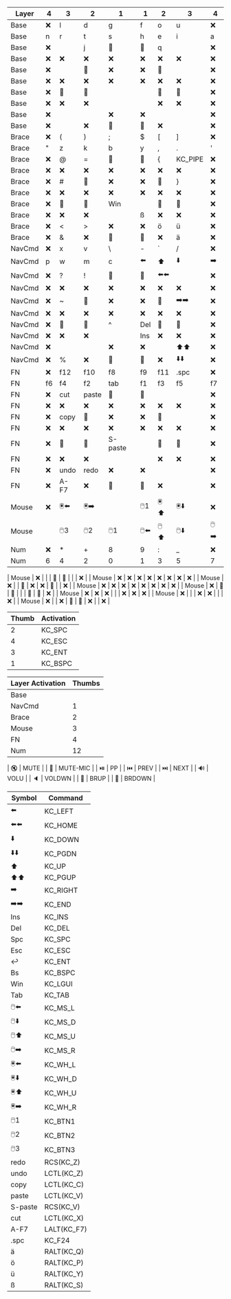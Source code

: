 | Layer  | 4  | 3      | 2      | 1       | 1     | 2      | 3       | 4     |
|--------|----|--------|--------|---------|-------|--------|---------|-------|
| Base   | ❌  | l      | d      | g       | f     | o      | u       | ❌     |
| Base   | n  | r      | t      | s       | h     | e      | i       | a     |
| Base   | ❌  |        | j      | 💎      | 💎    | q      |         | ❌     |
| Base   | ❌  | ❌      | ❌      | ❌       | ❌     | ❌      | ❌       | ❌     |
| Base   | ❌  |        | 💎     | ❌       | ❌     | 💎     |         | ❌     |
| Base   | ❌  | ❌      | ❌      | ❌       | ❌     | ❌      | ❌       | ❌     |
| Base   | ❌  | 💎     | 💎     |         |       | 💎     | 💎      | ❌     |
| Base   | ❌  | ❌      | ❌      |         |       | ❌      | ❌       | ❌     |
| Base   | ❌  |        |        | ❌       | ❌     |        |         | ❌     |
| Base   | ❌  |        | ❌      | 💎      | 💎    | ❌      |         | ❌     |
| Brace  | ❌  | (      | )      | ;       | $     | [      | ]       | ❌     |
| Brace  | "  | z      | k      | b       | y     | ,      | .       | '     |
| Brace  | ❌  | @      | =      | 💎      | 💎    | {      | KC_PIPE | ❌     |
| Brace  | ❌  | ❌      | ❌      | ❌       | ❌     | ❌      | ❌       | ❌     |
| Brace  | ❌  | #      | 💎     | ❌       | ❌     | 💎     | }       | ❌     |
| Brace  | ❌  | ❌      | ❌      | ❌       | ❌     | ❌      | ❌       | ❌     |
| Brace  | ❌  | 💎     | 💎     | Win     |       | 💎     | 💎      | ❌     |
| Brace  | ❌  | ❌      | ❌      |         | ß     | ❌      | ❌       | ❌     |
| Brace  | ❌  | <      | >      | ❌       | ❌     | ö      | ü       | ❌     |
| Brace  | ❌  | &      | ❌      | 💎      | 💎    | ❌      | ä       | ❌     |
| NavCmd | ❌  | x      | v      | \       | -     | `      | /       | ❌     |
| NavCmd | p  | w      | m      | c       | ⬅️    | ⬆️     | ⬇️      | ➡️    |
| NavCmd | ❌  | ?      | !      | 💎      | 💎    | ⬅️⬅️   |         | ❌     |
| NavCmd | ❌  | ❌      | ❌      | ❌       | ❌     | ❌      | ❌       | ❌     |
| NavCmd | ❌  | ~      | 💎     | ❌       | ❌     | 💎     | ➡️➡️    | ❌     |
| NavCmd | ❌  | ❌      | ❌      | ❌       | ❌     | ❌      | ❌       | ❌     |
| NavCmd | ❌  | 💎     | 💎     | ^       | Del   | 💎     | 💎      | ❌     |
| NavCmd | ❌  | ❌      | ❌      |         | Ins   | ❌      | ❌       | ❌     |
| NavCmd | ❌  |        |        | ❌       | ❌     |        | ⬆️⬆️    | ❌     |
| NavCmd | ❌  | %      | ❌      | 💎      | 💎    | ❌      | ⬇️⬇️    | ❌     |
| FN     | ❌  | f12    | f10    | f8      | f9    | f11    | .spc    | ❌     |
| FN     | f6 | f4     | f2     | tab     | f1    | f3     | f5      | f7    |
| FN     | ❌  | cut    | paste  | 💎      | 💎    |        |         | ❌     |
| FN     | ❌  | ❌      | ❌      | ❌       | ❌     | ❌      | ❌       | ❌     |
| FN     | ❌  | copy   | 💎     | ❌       | ❌     | 💎     |         | ❌     |
| FN     | ❌  | ❌      | ❌      | ❌       | ❌     | ❌      | ❌       | ❌     |
| FN     | ❌  | 💎     | 💎     | S-paste |       | 💎     | 💎      | ❌     |
| FN     | ❌  | ❌      | ❌      |         |       | ❌      | ❌       | ❌     |
| FN     | ❌  | undo   | redo   | ❌       | ❌     |        |         | ❌     |
| FN     | ❌  | A-F7   | ❌      | 💎      | 💎    | ❌      |         | ❌     |
| Mouse  | ❌  | 🖲️️⬅️ | 🖲️️➡️ |         | 🖱️1  | 🖲️️⬆️ | 🖲️️⬇️  | ❌     |
| Mouse  |    | 🖱️3   | 🖱️2   | 🖱️1    | 🖱️⬅️ | 🖱️⬆️  | 🖱️⬇️   | 🖱️➡️ |
| Num    | ❌  | *      | +      | 8       | 9     | :      | _       | ❌     |
| Num    | 6  | 4      | 2      | 0       | 1     | 3      | 5       | 7     |

| Mouse  | ❌  |        |        | 💎      | 💎    |        |         | ❌     |
| Mouse  | ❌  | ❌      | ❌      | ❌       | ❌     | ❌      | ❌       | ❌     |
| Mouse  | ❌  |        | 💎     | ❌       | ❌     | 💎     |         | ❌     |
| Mouse  | ❌  | ❌      | ❌      | ❌       | ❌     | ❌      | ❌       | ❌     |
| Mouse  | ❌  | 💎     | 💎     |         |       | 💎     | 💎      | ❌     |
| Mouse  | ❌  | ❌      | ❌      |         |       | ❌      | ❌       | ❌     |
| Mouse  | ❌  |        |        | ❌       | ❌     |        |         | ❌     |
| Mouse  | ❌  |        | ❌      | 💎      | 💎    | ❌      |         | ❌     |


| Thumb | Activation |
|-------|------------|
| 2     | KC_SPC     |
| 4     | KC_ESC     |
| 3     | KC_ENT     |
| 1     | KC_BSPC    |

| Layer Activation | Thumbs |
|------------------|--------|
| Base             |        |
| NavCmd           | 1      |
| Brace            | 2      |
| Mouse            | 3      |
| FN               | 4      |
| Num              | 12     |

| 🔇     | MUTE     |
| 🎤     | MUTE-MIC |
| ⏯️     | PP       |
| ⏮️     | PREV     |
| ⏭️     | NEXT     |
| 🔊     | VOLU     |
| 🔈     | VOLDWN   |
| 🔆     | BRUP     |
| 🔅     | BRDOWN   |

| Symbol  | Command     |
|---------|-------------|
| ⬅️      | KC_LEFT     |
| ⬅️⬅️    | KC_HOME     |
| ⬇️      | KC_DOWN     |
| ⬇️⬇️    | KC_PGDN     |
| ⬆️      | KC_UP       |
| ⬆️⬆️    | KC_PGUP     |
| ➡️      | KC_RIGHT    |
| ➡️➡️    | KC_END      |
| Ins     | KC_INS      |
| Del     | KC_DEL      |
| Spc     | KC_SPC      |
| Esc     | KC_ESC      |
| ↩️️     | KC_ENT      |
| Bs      | KC_BSPC     |
| Win     | KC_LGUI     |
| Tab     | KC_TAB      |
| 🖱️⬅️   | KC_MS_L     |
| 🖱️⬇️   | KC_MS_D     |
| 🖱️⬆️   | KC_MS_U     |
| 🖱️➡️   | KC_MS_R     |
| 🖲️️⬅️  | KC_WH_L     |
| 🖲️️⬇️  | KC_WH_D     |
| 🖲️️⬆️  | KC_WH_U     |
| 🖲️️➡️  | KC_WH_R     |
| 🖱️1    | KC_BTN1     |
| 🖱️2    | KC_BTN2     |
| 🖱️3    | KC_BTN3     |
| redo    | RCS(KC_Z)   |
| undo    | LCTL(KC_Z)  |
| copy    | LCTL(KC_C)  |
| paste   | LCTL(KC_V)  |
| S-paste | RCS(KC_V)   |
| cut     | LCTL(KC_X)  |
| A-F7    | LALT(KC_F7) |
| .spc    | KC_F24      |
| ä       | RALT(KC_Q)  |
| ö       | RALT(KC_P)  |
| ü       | RALT(KC_Y)  |
| ß       | RALT(KC_S)  |
